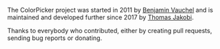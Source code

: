 The ColorPicker project was started in 2011 by [Benjamin
Vauchel](https://github.com/benjamin-vauchel) and is maintained and developed
further since 2017 by [Thomas Jakobi](https://github.com/jako).

Thanks to everybody who contributed, either by creating pull requests, sending bug reports or donating.
